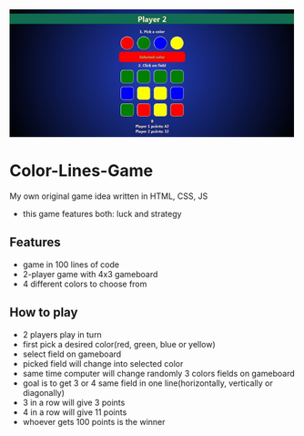 <img src="Screenshot.jpg" width="500px">

# Color-Lines-Game
My own original game idea written in HTML, CSS, JS
* this game features both: luck and strategy

## Features
* game in 100 lines of code
* 2-player game with 4x3 gameboard
* 4 different colors to choose from

## How to play
* 2 players play in turn
* first pick a desired color(red, green, blue or yellow)
* select field on gameboard
* picked field will change into selected color
* same time computer will change randomly 3 colors fields on gameboard
* goal is to get 3 or 4 same field in one line(horizontally, vertically or diagonally)
* 3 in a row will give 3 points
* 4 in a row will give 11 points
* whoever gets 100 points is the winner


